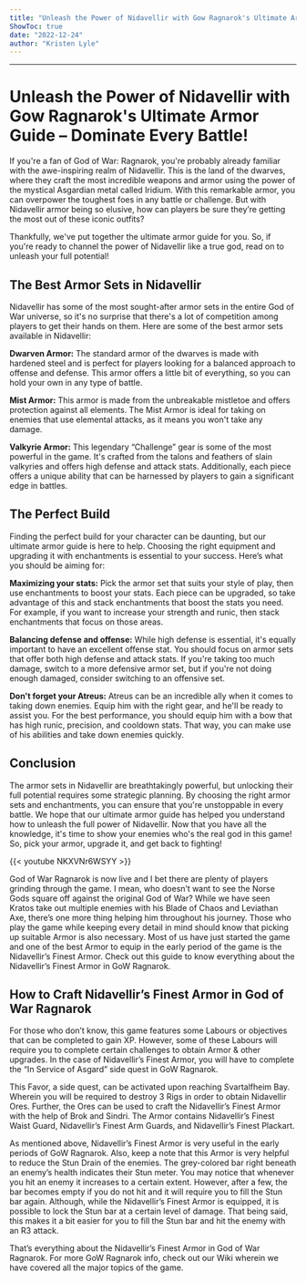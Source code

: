 ```yaml
---
title: "Unleash the Power of Nidavellir with Gow Ragnarok's Ultimate Armor Guide – Dominate Every Battle!"
ShowToc: true 
date: "2022-12-24"
author: "Kristen Lyle"
---
```

*****
# Unleash the Power of Nidavellir with Gow Ragnarok's Ultimate Armor Guide – Dominate Every Battle!

If you're a fan of God of War: Ragnarok, you're probably already familiar with the awe-inspiring realm of Nidavellir. This is the land of the dwarves, where they craft the most incredible weapons and armor using the power of the mystical Asgardian metal called Iridium. With this remarkable armor, you can overpower the toughest foes in any battle or challenge. But with Nidavellir armor being so elusive, how can players be sure they’re getting the most out of these iconic outfits?

Thankfully, we've put together the ultimate armor guide for you. So, if you're ready to channel the power of Nidavellir like a true god, read on to unleash your full potential!

## The Best Armor Sets in Nidavellir

Nidavellir has some of the most sought-after armor sets in the entire God of War universe, so it's no surprise that there's a lot of competition among players to get their hands on them. Here are some of the best armor sets available in Nidavellir:

**Dwarven Armor:** The standard armor of the dwarves is made with hardened steel and is perfect for players looking for a balanced approach to offense and defense. This armor offers a little bit of everything, so you can hold your own in any type of battle.

**Mist Armor:** This armor is made from the unbreakable mistletoe and offers protection against all elements. The Mist Armor is ideal for taking on enemies that use elemental attacks, as it means you won't take any damage.

**Valkyrie Armor:** This legendary “Challenge” gear is some of the most powerful in the game. It's crafted from the talons and feathers of slain valkyries and offers high defense and attack stats. Additionally, each piece offers a unique ability that can be harnessed by players to gain a significant edge in battles.

## The Perfect Build

Finding the perfect build for your character can be daunting, but our ultimate armor guide is here to help. Choosing the right equipment and upgrading it with enchantments is essential to your success. Here’s what you should be aiming for:

**Maximizing your stats:** Pick the armor set that suits your style of play, then use enchantments to boost your stats. Each piece can be upgraded, so take advantage of this and stack enchantments that boost the stats you need. For example, if you want to increase your strength and runic, then stack enchantments that focus on those areas.

**Balancing defense and offense:** While high defense is essential, it's equally important to have an excellent offense stat. You should focus on armor sets that offer both high defense and attack stats. If you're taking too much damage, switch to a more defensive armor set, but if you're not doing enough damaged, consider switching to an offensive set.

**Don't forget your Atreus:** Atreus can be an incredible ally when it comes to taking down enemies. Equip him with the right gear, and he'll be ready to assist you. For the best performance, you should equip him with a bow that has high runic, precision, and cooldown stats. That way, you can make use of his abilities and take down enemies quickly.

## Conclusion

The armor sets in Nidavellir are breathtakingly powerful, but unlocking their full potential requires some strategic planning. By choosing the right armor sets and enchantments, you can ensure that you're unstoppable in every battle. We hope that our ultimate armor guide has helped you understand how to unleash the full power of Nidavellir. Now that you have all the knowledge, it's time to show your enemies who's the real god in this game! So, pick your armor, upgrade it, and get back to fighting!

{{< youtube NKXVNr6WSYY >}} 



God of War Ragnarok is now live and I bet there are plenty of players grinding through the game. I mean, who doesn’t want to see the Norse Gods square off against the original God of War? While we have seen Kratos take out multiple enemies with his Blade of Chaos and Leviathan Axe, there’s one more thing helping him throughout his journey. Those who play the game while keeping every detail in mind should know that picking up suitable Armor is also necessary. Most of us have just started the game and one of the best Armor to equip in the early period of the game is the Nidavellir’s Finest Armor. Check out this guide to know everything about the Nidavellir’s Finest Armor in GoW Ragnarok.
 
## How to Craft Nidavellir’s Finest Armor in God of War Ragnarok
 

 
For those who don’t know, this game features some Labours or objectives that can be completed to gain XP. However, some of these Labours will require you to complete certain challenges to obtain Armor & other upgrades. In the case of Nidavellir’s Finest Armor, you will have to complete the “In Service of Asgard” side quest in GoW Ragnarok.
 
This Favor, a side quest, can be activated upon reaching Svartalfheim Bay. Wherein you will be required to destroy 3 Rigs in order to obtain Nidavellir Ores. Further, the Ores can be used to craft the Nidavellir’s Finest Armor with the help of Brok and Sindri. The Armor contains Nidavellir’s Finest Waist Guard, Nidavellir’s Finest Arm Guards, and Nidavellir’s Finest Plackart.
 
As mentioned above, Nidavellir’s Finest Armor is very useful in the early periods of GoW Ragnarok. Also, keep a note that this Armor is very helpful to reduce the Stun Drain of the enemies. The grey-colored bar right beneath an enemy’s health indicates their Stun meter. You may notice that whenever you hit an enemy it increases to a certain extent. However, after a few, the bar becomes empty if you do not hit and it will require you to fill the Stun bar again. Although, while the Nidavellir’s Finest Armor is equipped, it is possible to lock the Stun bar at a certain level of damage. That being said, this makes it a bit easier for you to fill the Stun bar and hit the enemy with an R3 attack.
 
That’s everything about the Nidavellir’s Finest Armor in God of War Ragnarok. For more GoW Ragnarok info, check out our Wiki wherein we have covered all the major topics of the game.




